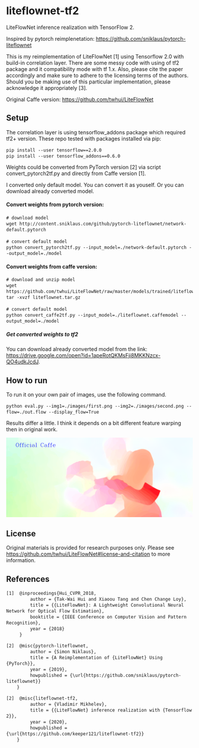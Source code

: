 # liteflownet-tf2
LiteFlowNet inference realization with TensorFlow 2.

Inspired by pytorch reimplenetation: https://github.com/sniklaus/pytorch-liteflownet

This is my reimplementation of LiteFlowNet [1] using Tensorflow 2.0 with build-in correlation layer. 
There are some messy code with using of tf2 package and it compatibility mode with tf 1.x.
Also, please cite the paper accordingly and make sure to adhere to the licensing terms of the authors.
Should you be making use of this particular implementation, please acknowledge it appropriately [3].

Original Caffe version: https://github.com/twhui/LiteFlowNet

## Setup
The correlation layer is using tensorflow_addons package which required tf2+ version. These repo tested with packages installed via pip:

```
pip install --user tensorflow==2.0.0
pip install --user tensorflow_addons==0.6.0
```

Weights could be converted from PyTorch version [2] via script convert_pytorch2tf.py and directly from Caffe version [1].

I converted only default model. You can convert it as youself. Or you can download already converted model.

#### Convert weights from pytorch version:
```
# download model
wget http://content.sniklaus.com/github/pytorch-liteflownet/network-default.pytorch

# convert default model
python convert_pytorch2tf.py --input_model=./network-default.pytorch --output_model=./model
```

#### Convert weights from caffe version:
```
# download and unzip model
wget https://github.com/twhui/LiteFlowNet/raw/master/models/trained/liteflownet.tar.gz
tar -xvzf liteflownet.tar.gz

# convert default model
python convert_caffe2tf.py --input_model=./liteflownet.caffemodel --output_model=./model
```

##### Get converted weights to tf2
You can download already converted model from the link: 
https://drive.google.com/open?id=1apeRotQKMsFji8MKKNzcx-QO4udkJcdJ.
## How to run
To run it on your own pair of images, use the following command.

```
python eval.py --img1=./images/first.png --img2=./images/second.png --flow=./out.flow --display_flow=True
```
Results differ a little. I think it depends on a bit different feature warping then in original work.
<p align="center"><img src="images/compare.gif?raw=true" alt="Comparison"></p>

## License
Original materials is provided for research purposes only. 
Please see https://github.com/twhui/LiteFlowNet#license-and-citation to more information.

## References
```
[1]  @inproceedings{Hui_CVPR_2018,
         author = {Tak-Wai Hui and Xiaoou Tang and Chen Change Loy},
         title = {{LiteFlowNet}: A Lightweight Convolutional Neural Network for Optical Flow Estimation},
         booktitle = {IEEE Conference on Computer Vision and Pattern Recognition},
         year = {2018}
     }
```

```
[2]  @misc{pytorch-liteflownet,
         author = {Simon Niklaus},
         title = {A Reimplementation of {LiteFlowNet} Using {PyTorch}},
         year = {2019},
         howpublished = {\url{https://github.com/sniklaus/pytorch-liteflownet}}
    }
```
```
[2]  @misc{liteflownet-tf2,
         author = {Vladimir Mikhelev},
         title = {{LiteFlowNet} inference realization with {Tensorflow 2}},
         year = {2020},
         howpublished = {\url{https://github.com/keeper121/liteflownet-tf2}}
    }

```

